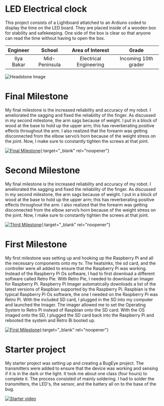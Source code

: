 ﻿# LED Electrical clock
This project consists of a Lightboard attatched to an Ardiuno coded to display the time on the LED board. They are placed inside of a wooden box for stability and safekeeping. One side of the box is clear so that anyone can read the time without having to open the box.

| **Engineer** | **School** | **Area of Interest** | **Grade** |
|:--:|:--:|:--:|:--:|
| Ilya Bakar | Mid-Peninsula | Electrical Engineering | Incoming 10th grader

![Headstone Image](https://lh3.googleusercontent.com/pw/AM-JKLWL2JZRXIU0RsZV_uhoy1zfUFQpqTs9qHDYyLAsHLvZLLsYPhWciACqPlb2IkNFfF-Ae09f7qI71ZH-HuHohiT3QAMcPtOzwn8LaDKGIXTUFJt8Pwh58JtdUhmYGQXTH-TSiKlf1rIlDFBzdCUgd6I=s972-no?authuser=0)
  
# Final Milestone
My final milestone is the increased reliability and accuracy of my robot. I ameliorated the sagging and fixed the reliability of the finger. As discussed in my second milestone, the arm sags because of weight. I put in a block of wood at the base to hold up the upper arm; this has reverberating positive effects throughout the arm. I also realized that the forearm was getting disconnected from the elbow servo’s horn because of the weight stress on the joint. Now, I make sure to constantly tighten the screws at that joint. 

[![Final Milestone](https://res.cloudinary.com/marcomontalbano/image/upload/v1612573869/video_to_markdown/images/youtube--F7M7imOVGug-c05b58ac6eb4c4700831b2b3070cd403.jpg )](https://www.youtube.com/watch?v=F7M7imOVGug&feature=emb_logo "Final Milestone"){:target="_blank" rel="noopener"}

# Second Milestone
My final milestone is the increased reliability and accuracy of my robot. I ameliorated the sagging and fixed the reliability of the finger. As discussed in my second milestone, the arm sags because of weight. I put in a block of wood at the base to hold up the upper arm; this has reverberating positive effects throughout the arm. I also realized that the forearm was getting disconnected from the elbow servo’s horn because of the weight stress on the joint. Now, I make sure to constantly tighten the screws at that joint.

[![Third Milestone](https://res.cloudinary.com/marcomontalbano/image/upload/v1612574014/video_to_markdown/images/youtube--y3VAmNlER5Y-c05b58ac6eb4c4700831b2b3070cd403.jpg)](https://www.youtube.com/watch?v=y3VAmNlER5Y&feature=emb_logo "Second Milestone"){:target="_blank" rel="noopener"}
# First Milestone
  

My first milestone was setting up and hooking up the Raspberry Pi and all the necessary components onto my tv. The heatsinks, the sd card, and the controller were all added to ensure that the Raspberry Pi was working. Instead of the Raspberry Pi Os software, I had to first download a different software called Retro Pie. With Retro Pie, I needed to download an Imager for Raspberry Pi. Raspberry Pi Imager automatically downloads a list of the latest versions of Raspbian supported by the Raspberry Pi. Raspbian is the typical Raspberry Pi Os software, the one I needed on the Raspberry Pi was Retro Pi. With the included SD card, I plugged in the SD into my computer and launched the Imager. The imager allowed me to set the Operating System to Retro Pi instead of Raspbian onto the SD card. With the OS imaged onto the SD, I plugged the SD card back into the Raspberry Pi and rebooted the system and Retro Bi booted up.

[![First Milestone](https://res.cloudinary.com/marcomontalbano/image/upload/v1612574117/video_to_markdown/images/youtube--CaCazFBhYKs-c05b58ac6eb4c4700831b2b3070cd403.jpg)](https://www.youtube.com/watch?v=CaCazFBhYKs "First Milestone"){:target="_blank" rel="noopener"}
# Starter project
  

My starter project was setting up and creating a BugEye project. The transmitters were added to ensure that the device was working and sensing if it is in the dark or the light. It took me about one class (four hours) to complete it. The process consisted of mainly soldering. I had to solder the transmitters, the LED's, the sensor, and the battery all on to the base of the bug. 

[![Starter video](https://i.ytimg.com/vi/teURmVErRJc/maxresdefault.jpg)](https://www.youtube.com/watch?v=teURmVErRJc&feature=emb_logo)
